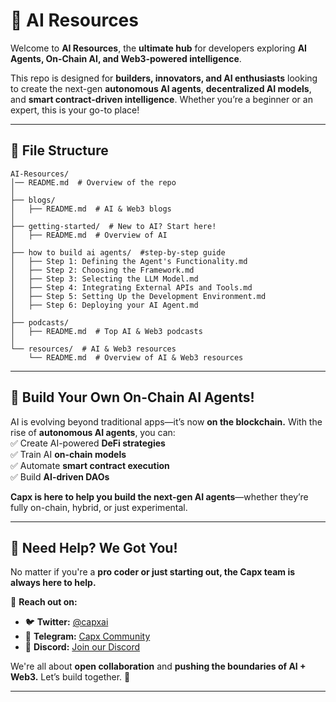 # 🚀 AI Resources 

Welcome to **AI Resources**, the **ultimate hub** for developers exploring **AI Agents, On-Chain AI, and Web3-powered intelligence**.  

This repo is designed for **builders, innovators, and AI enthusiasts** looking to create the next-gen **autonomous AI agents**, **decentralized AI models**, and **smart contract-driven intelligence**. Whether you’re a beginner or an expert, this is your go-to place!  

---

## 📂 File Structure  

```plaintext
AI-Resources/
│── README.md  # Overview of the repo
│
├── blogs/ 
│   ├── README.md  # AI & Web3 blogs
│
├── getting-started/  # New to AI? Start here!
│   ├── README.md  # Overview of AI 
│
├── how to build ai agents/  #step-by-step guide
│   ├── Step 1: Defining the Agent's Functionality.md
│   ├── Step 2: Choosing the Framework.md
│   ├── Step 3: Selecting the LLM Model.md
│   ├── Step 4: Integrating External APIs and Tools.md
│   ├── Step 5: Setting Up the Development Environment.md
│   ├── Step 6: Deploying your AI Agent.md
│
├── podcasts/
│   ├── README.md  # Top AI & Web3 podcasts
│
└── resources/  # AI & Web3 resources
    └── README.md  # Overview of AI & Web3 resources
```
---

## 🤖 Build Your Own On-Chain AI Agents!  

AI is evolving beyond traditional apps—it’s now **on the blockchain.** With the rise of **autonomous AI agents**, you can:  
✅ Create AI-powered **DeFi strategies**  
✅ Train AI **on-chain models**  
✅ Automate **smart contract execution**  
✅ Build **AI-driven DAOs**  

**Capx is here to help you build the next-gen AI agents**—whether they’re fully on-chain, hybrid, or just experimental.  

---

## 💬 Need Help? We Got You!  

No matter if you're a **pro coder or just starting out, the Capx team is always here to help.**  

📢 **Reach out on:**  
- 🐦 **Twitter:** [@capxai](https://x.com/0xCapx)  
- 💬 **Telegram:** [Capx Community](https://t.me/capxai_ann)  
- 🎤 **Discord:** [Join our Discord](https://discord.com/invite/capx)  

We're all about **open collaboration** and **pushing the boundaries of AI + Web3.** Let’s build together. 🚀  

---

